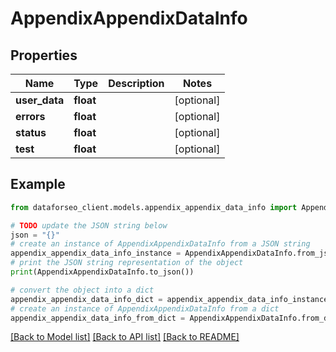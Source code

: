 # AppendixAppendixDataInfo


## Properties

Name | Type | Description | Notes
------------ | ------------- | ------------- | -------------
**user_data** | **float** |  | [optional] 
**errors** | **float** |  | [optional] 
**status** | **float** |  | [optional] 
**test** | **float** |  | [optional] 

## Example

```python
from dataforseo_client.models.appendix_appendix_data_info import AppendixAppendixDataInfo

# TODO update the JSON string below
json = "{}"
# create an instance of AppendixAppendixDataInfo from a JSON string
appendix_appendix_data_info_instance = AppendixAppendixDataInfo.from_json(json)
# print the JSON string representation of the object
print(AppendixAppendixDataInfo.to_json())

# convert the object into a dict
appendix_appendix_data_info_dict = appendix_appendix_data_info_instance.to_dict()
# create an instance of AppendixAppendixDataInfo from a dict
appendix_appendix_data_info_from_dict = AppendixAppendixDataInfo.from_dict(appendix_appendix_data_info_dict)
```
[[Back to Model list]](../README.md#documentation-for-models) [[Back to API list]](../README.md#documentation-for-api-endpoints) [[Back to README]](../README.md)


